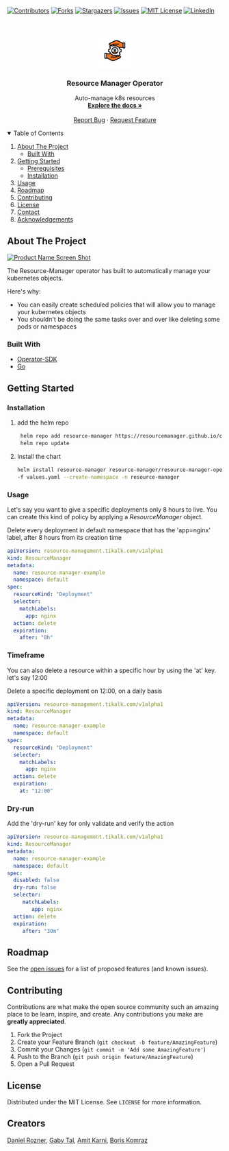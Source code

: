 

<!-- PROJECT SHIELDS -->
<!--
*** I'm using markdown "reference style" links for readability.
*** Reference links are enclosed in brackets [ ] instead of parentheses ( ).
*** See the bottom of this document for the declaration of the reference variables
*** for contributors-url, forks-url, etc. This is an optional, concise syntax you may use.
*** https://www.markdownguide.org/basic-syntax/#reference-style-links
-->
[![Contributors][contributors-shield]][contributors-url]
[![Forks][forks-shield]][forks-url]
[![Stargazers][stars-shield]][stars-url]
[![Issues][issues-shield]][issues-url]
[![MIT License][license-shield]][license-url]
[![LinkedIn][linkedin-shield]][linkedin-url]



<!-- PROJECT LOGO -->
<br />
<p align="center">
  <a href="https://github.com/othneildrew/Best-README-Template">
    <img src="images/logo.png" alt="Logo" width="80" height="80">
  </a>

  <h3 align="center">Resource Manager Operator</h3>

  <p align="center">
    Auto-manage  k8s resources
    <br />
    <a href="https://github.com/tikalk/resource-manager"><strong>Explore the docs »</strong></a>
    <br />
    <br />
    <a href="https://github.com/tikalk/resource-manager/issues">Report Bug</a>
    ·
    <a href="https://github.com/tikalk/resource-manager/issues">Request Feature</a>
  </p>
</p>



<!-- TABLE OF CONTENTS -->
<details open="open">
  <summary>Table of Contents</summary>
  <ol>
    <li>
      <a href="#about-the-project">About The Project</a>
      <ul>
        <li><a href="#built-with">Built With</a></li>
      </ul>
    </li>
    <li>
      <a href="#getting-started">Getting Started</a>
      <ul>
        <li><a href="#prerequisites">Prerequisites</a></li>
        <li><a href="#installation">Installation</a></li>
      </ul>
    </li>
    <li><a href="#usage">Usage</a></li>
    <li><a href="#roadmap">Roadmap</a></li>
    <li><a href="#contributing">Contributing</a></li>
    <li><a href="#license">License</a></li>
    <li><a href="#contact">Contact</a></li>
    <li><a href="#acknowledgements">Acknowledgements</a></li>
  </ol>
</details>



<!-- ABOUT THE PROJECT -->
## About The Project

[![Product Name Screen Shot][product-screenshot]](https://example.com)

The Resource-Manager operator has built to automatically manage your kubernetes objects.

Here's why:
* You can easily create scheduled policies that will allow you to manage your kubernetes objects 
* You shouldn't be doing the same tasks over and over like deleting some pods or namespaces


### Built With

* [Operator-SDK](https://sdk.operatorframework.io/)
* [Go](https://go.dev/)


<!-- GETTING STARTED -->
## Getting Started

### Installation

1. add the helm repo
   ```bash
    helm repo add resource-manager https://resourcemanager.github.io/charts/resource-manager-charts   
    helm repo update
2. Install the chart
   ```bash
   helm install resource-manager resource-manager/resource-manager-operator \
   -f values.yaml --create-namespace -n resource-manager
   ```


<!-- USAGE EXAMPLES -->
###  Usage
Let's say you want to give a specific deployments only 8 hours to live.
You can create this kind of policy by applying a *ResourceManager* object.

Delete every deployment in default namespace that has the 'app=nginx' label, after 8 hours from its creation time
```yaml
apiVersion: resource-management.tikalk.com/v1alpha1
kind: ResourceManager
metadata:
  name: resource-manager-example
  namespace: default
spec:
  resourceKind: "Deployment"
  selector:
    matchLabels:
      app: nginx
  action: delete
  expiration:
    after: "8h"
```
###
### Timeframe
You can also delete a resource within a specific hour by using the 'at' key. let's say 12:00

Delete a specific deployment on 12:00, on a daily basis
```yaml
apiVersion: resource-management.tikalk.com/v1alpha1
kind: ResourceManager
metadata:
  name: resource-manager-example
  namespace: default
spec:
  resourceKind: "Deployment"
  selector:
    matchLabels:
      app: nginx
  action: delete
  expiration:
    at: "12:00"
```

### Dry-run

Add the 'dry-run' key for only validate and verify the action

```yaml
apiVersion: resource-management.tikalk.com/v1alpha1
kind: ResourceManager
metadata:
  name: resource-manager-example
  namespace: default
spec:
  disabled: false
  dry-run: false
  selector:
     matchLabels:
        app: nginx
  action: delete
  expiration:
     after: "30m"
```



<!-- ROADMAP -->
## Roadmap

See the [open issues](https://github.com/tikalk/resource-manager/issues) for a list of proposed features (and known issues).



<!-- CONTRIBUTING -->
## Contributing

Contributions are what make the open source community such an amazing place to be learn, inspire, and create. Any contributions you make are **greatly appreciated**.

1. Fork the Project
2. Create your Feature Branch (`git checkout -b feature/AmazingFeature`)
3. Commit your Changes (`git commit -m 'Add some AmazingFeature'`)
4. Push to the Branch (`git push origin feature/AmazingFeature`)
5. Open a Pull Request



<!-- LICENSE -->
## License

Distributed under the MIT License. See `LICENSE` for more information.



<!-- Creators -->
## Creators

[Daniel Rozner](https://github.com/daniel-ro), [Gaby Tal](https://github.com/gabytal), [Amit Karni](https://github.com/Amitk3293), [Boris Komraz](https://github.com/bkomraz1)






<!-- MARKDOWN LINKS & IMAGES -->
<!-- https://www.markdownguide.org/basic-syntax/#reference-style-links -->
[contributors-shield]: https://img.shields.io/github/contributors/othneildrew/Best-README-Template.svg?style=for-the-badge
[contributors-url]: https://github.com/tikalk/resource-manager/graphs/contributors
[forks-shield]: https://img.shields.io/github/forks/othneildrew/Best-README-Template.svg?style=for-the-badge
[forks-url]: https://github.com/tikalk/resource-manager/network/members
[stars-shield]: https://img.shields.io/github/stars/othneildrew/Best-README-Template.svg?style=for-the-badge
[stars-url]: https://github.com/tikalk/resource-manager/stargazers
[issues-shield]: https://img.shields.io/github/issues/othneildrew/Best-README-Template.svg?style=for-the-badge
[issues-url]: https://github.com/tikalk/resource-manager/issues
[license-shield]: https://img.shields.io/github/license/othneildrew/Best-README-Template.svg?style=for-the-badge
[license-url]: https://github.com/tikalk/resource-manager/blob/master/LICENSE.txt
[linkedin-shield]: https://img.shields.io/badge/-LinkedIn-black.svg?style=for-the-badge&logo=linkedin&colorB=555
[linkedin-url]: https://il.linkedin.com/company/tikal-knowledge
[product-screenshot]: images/screenshot.png